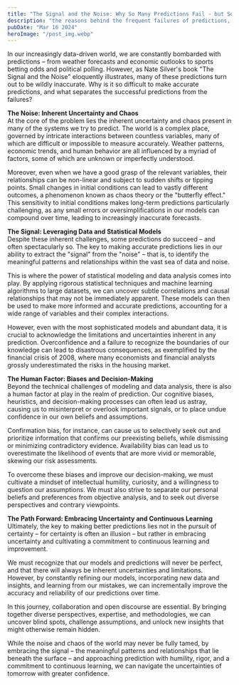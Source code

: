 ```yaml
---
title: "The Signal and the Noise: Why So Many Predictions Fail - but Some Don't"
description: "the reasons behind the frequent failures of predictions, while also illuminating the factors that contribute to successful forecasting, highlighting the importance of leveraging data, statistical modeling, and a mindset of intellectual humility..."
pubDate: "Mar 16 2024"
heroImage: "/post_img.webp"
---
```


In our increasingly data-driven world, we are constantly bombarded with predictions – from weather forecasts and economic outlooks to sports betting odds and political polling. However, as Nate Silver's book "The Signal and the Noise" eloquently illustrates, many of these predictions turn out to be wildly inaccurate. Why is it so difficult to make accurate predictions, and what separates the successful predictions from the failures?

**The Noise: Inherent Uncertainty and Chaos**  
At the core of the problem lies the inherent uncertainty and chaos present in many of the systems we try to predict. The world is a complex place, governed by intricate interactions between countless variables, many of which are difficult or impossible to measure accurately. Weather patterns, economic trends, and human behavior are all influenced by a myriad of factors, some of which are unknown or imperfectly understood.

Moreover, even when we have a good grasp of the relevant variables, their relationships can be non-linear and subject to sudden shifts or tipping points. Small changes in initial conditions can lead to vastly different outcomes, a phenomenon known as chaos theory or the "butterfly effect." This sensitivity to initial conditions makes long-term predictions particularly challenging, as any small errors or oversimplifications in our models can compound over time, leading to increasingly inaccurate forecasts.

**The Signal: Leveraging Data and Statistical Models**  
Despite these inherent challenges, some predictions do succeed – and often spectacularly so. The key to making accurate predictions lies in our ability to extract the "signal" from the "noise" – that is, to identify the meaningful patterns and relationships within the vast sea of data and noise.

This is where the power of statistical modeling and data analysis comes into play. By applying rigorous statistical techniques and machine learning algorithms to large datasets, we can uncover subtle correlations and causal relationships that may not be immediately apparent. These models can then be used to make more informed and accurate predictions, accounting for a wide range of variables and their complex interactions.

However, even with the most sophisticated models and abundant data, it is crucial to acknowledge the limitations and uncertainties inherent in any prediction. Overconfidence and a failure to recognize the boundaries of our knowledge can lead to disastrous consequences, as exemplified by the financial crisis of 2008, where many economists and financial analysts grossly underestimated the risks in the housing market.

**The Human Factor: Biases and Decision-Making**  
Beyond the technical challenges of modeling and data analysis, there is also a human factor at play in the realm of prediction. Our cognitive biases, heuristics, and decision-making processes can often lead us astray, causing us to misinterpret or overlook important signals, or to place undue confidence in our own beliefs and assumptions.

Confirmation bias, for instance, can cause us to selectively seek out and prioritize information that confirms our preexisting beliefs, while dismissing or minimizing contradictory evidence. Availability bias can lead us to overestimate the likelihood of events that are more vivid or memorable, skewing our risk assessments.

To overcome these biases and improve our decision-making, we must cultivate a mindset of intellectual humility, curiosity, and a willingness to question our assumptions. We must also strive to separate our personal beliefs and preferences from objective analysis, and to seek out diverse perspectives and contrary viewpoints.

**The Path Forward: Embracing Uncertainty and Continuous Learning**  
Ultimately, the key to making better predictions lies not in the pursuit of certainty – for certainty is often an illusion – but rather in embracing uncertainty and cultivating a commitment to continuous learning and improvement.

We must recognize that our models and predictions will never be perfect, and that there will always be inherent uncertainties and limitations. However, by constantly refining our models, incorporating new data and insights, and learning from our mistakes, we can incrementally improve the accuracy and reliability of our predictions over time.

In this journey, collaboration and open discourse are essential. By bringing together diverse perspectives, expertise, and methodologies, we can uncover blind spots, challenge assumptions, and unlock new insights that might otherwise remain hidden.

While the noise and chaos of the world may never be fully tamed, by embracing the signal – the meaningful patterns and relationships that lie beneath the surface – and approaching prediction with humility, rigor, and a commitment to continuous learning, we can navigate the uncertainties of tomorrow with greater confidence.
